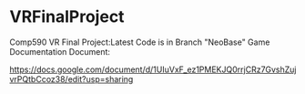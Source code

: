 # VRFinalProject
Comp590 VR Final Project:Latest Code is in Branch "NeoBase"
Game Documentation Document:

https://docs.google.com/document/d/1UIuVxF_ez1PMEKJQ0rrjCRz7GvshZujvrPQtbCcoz38/edit?usp=sharing
